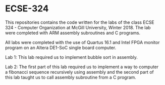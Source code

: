 # ECSE-324
This repositories contains the code written for the labs of the class ECSE 324 - Computer Organization at McGill University, Winter 2018. The lab were completed with ARM assembly subroutines and C programs.

All labs were completed with the use of Quartus 16.1 and Intel FPGA monitor program on an Altera DE1-SoC single board computer.

Lab 1:
This lab required us to implement bubble sort in assembly.

Lab 2:
The first part of this lab required us to implement a way to computer a fibonacci sequence recursively using assembly and the second part of this lab taught us to call assembly subroutine from a C program.

